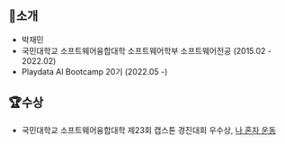 <!---
jacob3015/jacob3015 is a ✨ special ✨ repository because its `README.md` (this file) appears on your GitHub profile.
You can click the Preview link to take a look at your changes.
--->
## 👏소개
* 박재민
* 국민대학교 소프트웨어융합대학 소프트웨어학부 소프트웨어전공 (2015.02 - 2022.02)
* Playdata AI Bootcamp 20기 (2022.05 -)

## 🏆수상
* 국민대학교 소프트웨어융합대학 제23회 캡스톤 경진대회 우수상, [나 혼자 운동](https://github.com/kookmin-sw/capstone-2020-24)
